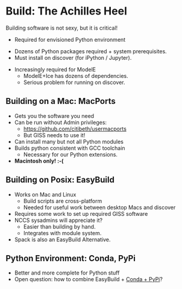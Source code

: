 # Build: The Achilles Heel

Building software is not sexy, but it is critical!
 * Required for envisioned Python environment
  - Dozens of Python packages required + system prerequisites.
  - Must install on discover (for iPython / Jupyter).
 * Increasingly required for ModelE
   - ModelE+Ice has dozens of dependencies.
   - Serious problem for running on discover.


## Building on a Mac: MacPorts
 * Gets you the software you need
 * Can be run without Admin privileges:
   - https://github.com/citibeth/usermacports
   - But GISS needs to use it!
 * Can install many but not all Python modules
 * Builds python consistent with GCC toolchain
   - Necessary for our Python extensions.
 * **Macintosh only! :-(**

## Building on Posix: EasyBuild
 * Works on Mac and Linux
   - Build scripts are cross-platform
   - Needed for useful work between desktop Macs and discover
 * Requires some work to set up required GISS software
 * NCCS sysadmins will appreciate it?
   - Easier than building by hand.
   - Integrates with module system.
 * Spack is also an EasyBuild Alternative.

## Python Environment: Conda, PyPi
 * Better and more complete for Python stuff
 * Open question: how to combine EasyBuild + [Conda + PyPi](https://www.linkedin.com/pulse/20140107182855-25278008-using-pypi-packages-with-conda)?

